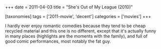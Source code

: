 +++
date = 2011-04-03
title = "She's Out of My League (2010)"

[taxonomies]
tags = ['2011-movie', 'decent']
categories = ['movies']
+++

I hardly ever enjoy romantic comedies because they tend to be cheap
recycled material and this one is no different, except that it's
actually funny in many places (highlights are the moments with the
family), and full of good comic performances, most notably the fat guy.
